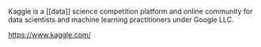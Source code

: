 Kaggle is a [[data]] science competition platform and online community for data scientists and machine learning practitioners under Google LLC.

https://www.kaggle.com/